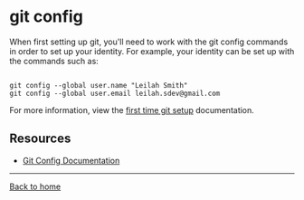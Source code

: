 # git config 
When first setting up git, you'll need to work with the git config commands in order to set up your identity. 
For example, your identity can be set up with the commands such as: 

```

git config --global user.name "Leilah Smith"
git config --global user.email leilah.sdev@gmail.com
```

For more information, view the [first time git setup](https://git-scm.com/book/en/v2/Getting-Started-First-Time-Git-Setup) documentation.

## Resources

- [Git Config Documentation](https://git-scm.com/docs/git-config)

---

[Back to home](../README.md)